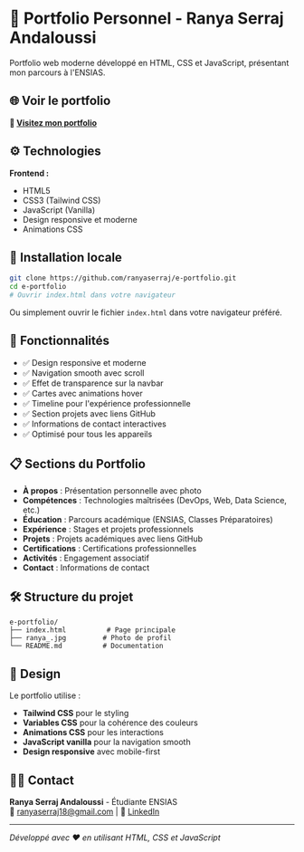 # 🌟 Portfolio Personnel - Ranya Serraj Andaloussi

Portfolio web moderne développé en HTML, CSS et JavaScript, présentant mon parcours à l'ENSIAS.

## 🌐 Voir le portfolio

**👀 [Visitez mon portfolio](https://ranyaserraj.github.io/e-portfolio/)**

## ⚙️ Technologies

**Frontend :** 
- HTML5
- CSS3 (Tailwind CSS)
- JavaScript (Vanilla)
- Design responsive et moderne
- Animations CSS

## 🚀 Installation locale

```bash
git clone https://github.com/ranyaserraj/e-portfolio.git
cd e-portfolio
# Ouvrir index.html dans votre navigateur
```

Ou simplement ouvrir le fichier `index.html` dans votre navigateur préféré.

## 📱 Fonctionnalités

- ✅ Design responsive et moderne
- ✅ Navigation smooth avec scroll
- ✅ Effet de transparence sur la navbar
- ✅ Cartes avec animations hover
- ✅ Timeline pour l'expérience professionnelle
- ✅ Section projets avec liens GitHub
- ✅ Informations de contact interactives
- ✅ Optimisé pour tous les appareils

## 📋 Sections du Portfolio

- **À propos** : Présentation personnelle avec photo
- **Compétences** : Technologies maîtrisées (DevOps, Web, Data Science, etc.)
- **Éducation** : Parcours académique (ENSIAS, Classes Préparatoires)
- **Expérience** : Stages et projets professionnels
- **Projets** : Projets académiques avec liens GitHub
- **Certifications** : Certifications professionnelles
- **Activités** : Engagement associatif
- **Contact** : Informations de contact

## 🛠️ Structure du projet

```
e-portfolio/
├── index.html          # Page principale
├── ranya_.jpg         # Photo de profil
└── README.md          # Documentation
```

## 🎨 Design

Le portfolio utilise :
- **Tailwind CSS** pour le styling
- **Variables CSS** pour la cohérence des couleurs
- **Animations CSS** pour les interactions
- **JavaScript vanilla** pour la navigation smooth
- **Design responsive** avec mobile-first

## 👩‍💻 Contact

**Ranya Serraj Andaloussi** - Étudiante ENSIAS  
📧 [ranyaserraj18@gmail.com](mailto:ranyaserraj18@gmail.com) | 🔗 [LinkedIn](https://www.linkedin.com/in/ranya-serraj/)

---

*Développé avec ❤️ en utilisant HTML, CSS et JavaScript*